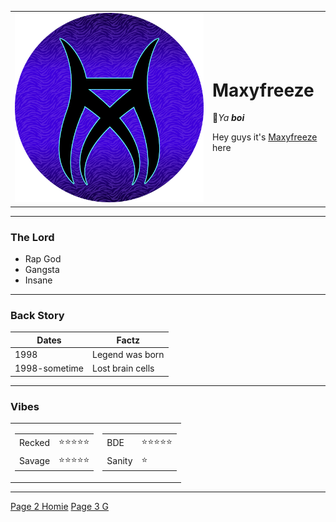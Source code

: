 <!DOCTYPE html>
<html lang="en" dir="ltr">

<head>
  <meta charset="utf-8">
  <title>Maxyfreeze</title>
</head>

<body>
  <table cellspacing="20">
    <tr>
      <td><img src="Images/Maxyfreeze Logo.png" alt="Maxyfreeze Logo"></td>
      <td><h1>Maxyfreeze</h1>
          <p>🌴<em>Ya <strong>boi</strong></em></p>
          <p>Hey guys it's <a href="https://www.Youtube.com/Maxyfreeze">Maxyfreeze</a> here</p></td>
    </tr>
  </table>
  <hr>
  <h3>The Lord</h3>
  <ul>
    <li>Rap God</li>
    <li>Gangsta</li>
    <li>Insane</li>
  </ul>
<hr>
  <h3>Back Story</h3>
  <table cellspacing="10">
    <thead>
    <tr>
      <th>Dates</th>
      <th>Factz</th>
    </tr>
  </thead>
  <tbody>
    <tr>
      <td>1998</td>
      <td>Legend was born</td>
    </tr>
    <tr>
      <td>1998-sometime</td>
      <td>Lost brain cells</td>
    </tr>
  </tbody>
  </table>
<hr>
  <h3>Vibes</h3>
  <table cellspacing="10">
    <tr>
      <td>
      <table>
        <tr>
          <td>Recked</td>
          <td>⭐⭐⭐⭐⭐</td>
        </tr>
        <tr>
          <td>Savage</td>
          <td>⭐⭐⭐⭐⭐</td>
        </tr>
      </table>
      </td>
      <td>
        <table>
        <tr>
          <td>BDE</td>
          <td>⭐⭐⭐⭐⭐</td>
        </tr>
        <tr>
          <td>Sanity</td>
          <td>⭐</td>
        </tr>
      </table>
      </td>
    </tr>
  </table>
  <hr>
  <a href="Page 2 Homie.html">Page 2 Homie</a>
  <a href="Page 3 G.html">Page 3 G</a>
</body>

</html>
